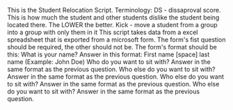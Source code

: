 This is the Student Relocation Script.
Terminology:
DS - dissaproval score. This is how much the student and other students dislike the student being located there. The LOWER the better.
Kick - move a student from a group into a group with only them in it
This script takes data from a excel spreadsheet that is exported from a microsoft form.
The form's fist question should be required, the other should not be.
The form's format should be this:
What is your name? Answer in this format: First name [space] last name (Example: John Doe)
Who do you want to sit with? Answer in the same format as the previous question.
Who else do you want to sit with? Answer in the same format as the previous question.
Who else do you want to sit with? Answer in the same format as the previous question.
Who else do you want to sit with? Answer in the same format as the previous question.
